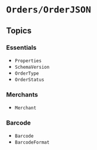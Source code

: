 # ``Orders/OrderJSON``

## Topics

### Essentials

- ``Properties``
- ``SchemaVersion``
- ``OrderType``
- ``OrderStatus``

### Merchants

- ``Merchant``

### Barcode

- ``Barcode``
- ``BarcodeFormat``
